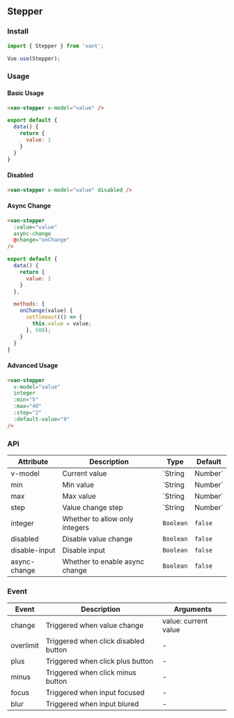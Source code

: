 ## Stepper

### Install
``` javascript
import { Stepper } from 'vant';

Vue.use(Stepper);
```

### Usage

#### Basic Usage

```html
<van-stepper v-model="value" />
```

```javascript
export default {
  data() {
    return {
      value: 1
    }
  }
}
```

#### Disabled

```html
<van-stepper v-model="value" disabled />
```

#### Async Change

```html
<van-stepper
  :value="value"
  async-change
  @change="onChange"
/>
```

```javascript
export default {
  data() {
    return {
      value: 1
    }
  },

  methods: {
    onChange(value) {
      setTimeout(() => {
        this.value = value;
      }, 500);
    }
  }
}
```

#### Advanced Usage

```html
<van-stepper
  v-model="value"
  integer
  :min="5"
  :max="40"
  :step="2"
  :default-value="9"
/>
```

### API

| Attribute | Description | Type | Default |
|------|------|------|------|
| v-model | Current value | `String | Number` | Min value |
| min | Min value | `String | Number` | `1` |
| max | Max value | `String | Number` | - |
| step | Value change step | `String | Number` | `1` |
| integer | Whether to allow only integers | `Boolean` | `false` |
| disabled | Disable value change | `Boolean` | `false` |
| disable-input | Disable input | `Boolean` | `false` |
| async-change | Whether to enable async change | `Boolean` | `false` | - |

### Event

| Event | Description | Arguments |
|------|------|------|
| change | Triggered when value change | value: current value |
| overlimit | Triggered when click disabled button | - |
| plus | Triggered when click plus button | - |
| minus | Triggered when click minus button | - |
| focus | Triggered when input focused | - |
| blur | Triggered when input blured | - |
